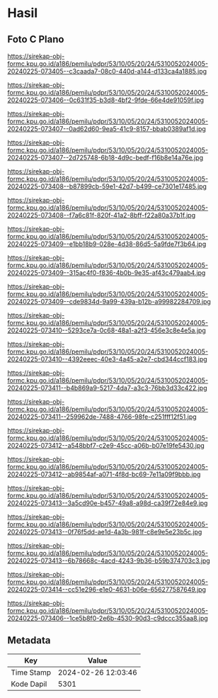 # Hasil

## Foto C Plano

https://sirekap-obj-formc.kpu.go.id/a186/pemilu/pdpr/53/10/05/20/24/5310052024005-20240225-073405--c3caada7-08c0-440d-a144-d133ca4a1885.jpg

https://sirekap-obj-formc.kpu.go.id/a186/pemilu/pdpr/53/10/05/20/24/5310052024005-20240225-073406--0c631f35-b3d8-4bf2-9fde-66e4de91059f.jpg

https://sirekap-obj-formc.kpu.go.id/a186/pemilu/pdpr/53/10/05/20/24/5310052024005-20240225-073407--0ad62d60-9ea5-41c9-8157-bbab0389af1d.jpg

https://sirekap-obj-formc.kpu.go.id/a186/pemilu/pdpr/53/10/05/20/24/5310052024005-20240225-073407--2d725748-6b18-4d9c-bedf-f16b8e14a76e.jpg

https://sirekap-obj-formc.kpu.go.id/a186/pemilu/pdpr/53/10/05/20/24/5310052024005-20240225-073408--b87899cb-59e1-42d7-b499-ce7301e17485.jpg

https://sirekap-obj-formc.kpu.go.id/a186/pemilu/pdpr/53/10/05/20/24/5310052024005-20240225-073408--f7a6c81f-820f-41a2-8bff-f22a80a37b1f.jpg

https://sirekap-obj-formc.kpu.go.id/a186/pemilu/pdpr/53/10/05/20/24/5310052024005-20240225-073409--e1bb18b9-028e-4d38-86d5-5a9fde7f3b64.jpg

https://sirekap-obj-formc.kpu.go.id/a186/pemilu/pdpr/53/10/05/20/24/5310052024005-20240225-073409--315ac4f0-f836-4b0b-9e35-af43c479aab4.jpg

https://sirekap-obj-formc.kpu.go.id/a186/pemilu/pdpr/53/10/05/20/24/5310052024005-20240225-073409--cde9834d-9a99-439a-b12b-a99982284709.jpg

https://sirekap-obj-formc.kpu.go.id/a186/pemilu/pdpr/53/10/05/20/24/5310052024005-20240225-073410--5293ce7a-0c68-48a1-a2f3-456e3c8e4e5a.jpg

https://sirekap-obj-formc.kpu.go.id/a186/pemilu/pdpr/53/10/05/20/24/5310052024005-20240225-073410--4392eeec-40e3-4a45-a2e7-cbd344ccf183.jpg

https://sirekap-obj-formc.kpu.go.id/a186/pemilu/pdpr/53/10/05/20/24/5310052024005-20240225-073411--b4b869a9-5217-4da7-a3c3-76bb3d33c422.jpg

https://sirekap-obj-formc.kpu.go.id/a186/pemilu/pdpr/53/10/05/20/24/5310052024005-20240225-073411--259962de-7488-4766-98fe-c251fff12f51.jpg

https://sirekap-obj-formc.kpu.go.id/a186/pemilu/pdpr/53/10/05/20/24/5310052024005-20240225-073412--a548bbf7-c2e9-45cc-a06b-b07e19fe5430.jpg

https://sirekap-obj-formc.kpu.go.id/a186/pemilu/pdpr/53/10/05/20/24/5310052024005-20240225-073412--ab9854af-a071-4f8d-bc69-7e11a09f9bbb.jpg

https://sirekap-obj-formc.kpu.go.id/a186/pemilu/pdpr/53/10/05/20/24/5310052024005-20240225-073413--3a5cd90e-b457-49a8-a98d-ca39f72e84e9.jpg

https://sirekap-obj-formc.kpu.go.id/a186/pemilu/pdpr/53/10/05/20/24/5310052024005-20240225-073413--0f76f5dd-ae1d-4a3b-981f-c8e9e5e23b5c.jpg

https://sirekap-obj-formc.kpu.go.id/a186/pemilu/pdpr/53/10/05/20/24/5310052024005-20240225-073413--6b78668c-4acd-4243-9b36-b59b374703c3.jpg

https://sirekap-obj-formc.kpu.go.id/a186/pemilu/pdpr/53/10/05/20/24/5310052024005-20240225-073414--cc51e296-e1e0-4631-b06e-656277587649.jpg

https://sirekap-obj-formc.kpu.go.id/a186/pemilu/pdpr/53/10/05/20/24/5310052024005-20240225-073406--1ce5b8f0-2e6b-4530-90d3-c9dccc355aa8.jpg


## Metadata

| Key        | Value               |
| ---------- | ------------------- |
| Time Stamp | 2024-02-26 12:03:46 |
| Kode Dapil | 5301                |



